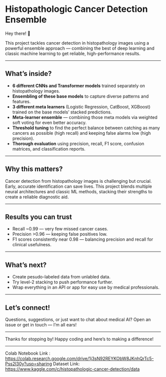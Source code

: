 # Histopathologic Cancer Detection Ensemble

Hey there! 👋

This project tackles cancer detection in histopathology images using a powerful ensemble approach — combining the best of deep learning and classic machine learning to get reliable, high-performance results.

---

## What’s inside?

- **6 different CNNs and Transformer models** trained separately on histopathology images.  
- **Ensembling of these base models** to capture diverse patterns and features.  
- **3 different meta learners** (Logistic Regression, CatBoost, XGBoost) trained on the base models’ stacked predictions.  
- **Meta-learner ensemble** — combining those meta models via weighted soft voting for even better accuracy.  
- **Threshold tuning** to find the perfect balance between catching as many cancers as possible (high recall) and keeping false alarms low (high precision).  
- **Thorough evaluation** using precision, recall, F1 score, confusion matrices, and classification reports.

---

## Why this matters?

Cancer detection from histopathology images is challenging but crucial. Early, accurate identification can save lives. This project blends multiple neural architectures and classic ML methods, stacking their strengths to create a reliable diagnostic aid.

---

## Results you can trust

- Recall ~0.99 — very few missed cancer cases.  
- Precision >0.96 — keeping false positives low.  
- F1 scores consistently near 0.98 — balancing precision and recall for clinical usefulness.

---

## What’s next?

- Create pesudo-labeled data from unlabled data.
- Try level-2 stacking to push performance further.    
- Wrap everything in an API or app for easy use by medical professionals.

---

## Let’s connect!

Questions, suggestions, or just want to chat about medical AI? Open an issue or get in touch — I’m all ears!

---

Thanks for stopping by! Happy coding and here’s to making a difference! 

--- 

Colab Notebook Link : https://colab.research.google.com/drive/1j3sN92REYKObW8JKnhQrTc5-Pss2I30y?usp=sharing
Dataset Link: https://www.kaggle.com/c/histopathologic-cancer-detection/data
